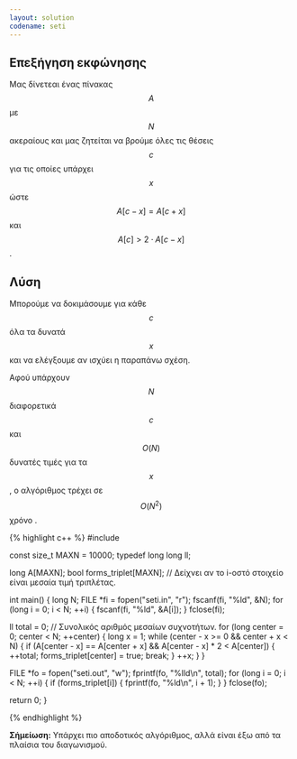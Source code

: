 ```yaml
---
layout: solution
codename: seti
---
```


## Επεξήγηση εκφώνησης

Μας δίνετεαι ένας πίνακας $$A$$ με $$N$$ ακεραίους και μας ζητείται να βρούμε όλες τις θέσεις $$c$$ για τις οποίες υπάρχει $$x$$ ώστε $$A[c-x] = A[c+x]$$ και $$A[c] > 2\cdot A[c-x]$$.

## Λύση 
Μπορούμε να δοκιμάσουμε για κάθε $$c$$ όλα τα δυνατά $$x$$ και να ελέγξουμε αν ισχύει η παραπάνω σχέση. 

Αφού υπάρχουν $$N$$ διαφορετικά $$c$$ και $$O(N)$$ δυνατές τιμές για τα $$x$$, ο αλγόριθμος τρέχει σε $$O(N^2)$$ χρόνο . 

{% highlight c++ %}
#include <cstdio>

const size_t MAXN = 10000;
typedef long long ll;

long A[MAXN];
bool forms_triplet[MAXN]; // Δείχνει αν το i-οστό στοιχείο είναι μεσαία τιμή τριπλέτας.

int main() {
   long N;
   FILE *fi = fopen("seti.in", "r");
   fscanf(fi, "%ld", &N);
   for (long i = 0; i < N; ++i) {
      fscanf(fi, "%ld", &A[i]);
   }
   fclose(fi);
   
   ll total = 0; // Συνολικός αριθμός μεσαίων συχνοτήτων.
   for (long center = 0; center < N; ++center) {
      long x = 1;
      while (center - x >= 0 && center + x < N) {
         if (A[center - x] == A[center + x] && A[center - x] * 2 < A[center]) {
            ++total;
            forms_triplet[center] = true;
            break;
         }
         ++x;
      }
   }
   
   FILE *fo = fopen("seti.out", "w");
   fprintf(fo, "%lld\n", total);
   for (long i = 0; i < N; ++i) {
      if (forms_triplet[i]) {
         fprintf(fo, "%ld\n", i + 1); 
      }
   }
   fclose(fo);
   
   return 0;
}

{% endhighlight %}

**Σήμείωση:** Υπάρχει πιο αποδοτικός αλγόριθμος, αλλά είναι έξω από τα πλαίσια του διαγωνισμού. 
